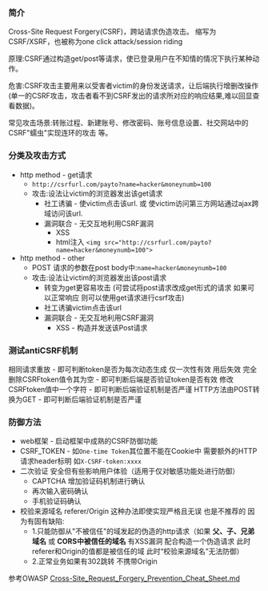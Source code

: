 ### 简介

Cross-Site Request Forgery(CSRF)，跨站请求伪造攻击。
缩写为 CSRF/XSRF，也被称为one click attack/session riding

原理:CSRF通过构造get/post等请求，使已登录用户在不知情的情况下执行某种动作。

危害:CSRF攻击主要用来以受害者victim的身份发送请求，让后端执行增删改操作(单一的CSRF攻击，攻击者看不到CSRF发出的请求所对应的响应结果,难以回显查看数据)。

常见攻击场景:转账过程、新建账号、修改密码、账号信息设置、社交网站中的CSRF"蠕虫"实现连环的攻击 等。

### 分类及攻击方式

* http method - get请求
  * `http://csrfurl.com/payto?name=hacker&moneynumb=100`
  * 攻击:设法让victim的浏览器发出该get请求
     * 社工诱骗 - 使victim点击该url. 或 使victim访问第三方网站通过ajax跨域访问该url.
     * 漏洞联合 - 无交互地利用CSRF漏洞
       * XSS
       * html注入 `<img src="http://csrfurl.com/payto?name=hacker&moneynumb=100">`
* http method - other
  * POST 请求的参数在post body中:`name=hacker&moneynumb=100`
  * 攻击:设法让victim的浏览器发出该post请求
    * 转变为get更容易攻击 (可尝试将post请求改成get形式的请求 如果可以正常响应 则可以使用get请求进行csrf攻击)
    * 社工诱骗victim点击该url
    * 漏洞联合 - 无交互地利用CSRF漏洞
      * XSS - 构造并发送该Post请求

### 测试antiCSRF机制

相同请求重放 - 即可判断token是否为每次动态生成 仅一次性有效 用后失效
完全删除CSRFtoken值令其为空 - 即可判断后端是否验证token是否有效
修改CSRFtoken值中一个字符 - 即可判断后端验证机制是否严谨
HTTP方法由POST转换为GET - 即可判断后端验证机制是否严谨

### 防御方法

* web框架 - 启动框架中成熟的CSRF防御功能
* CSRF_TOKEN - 如`One-time Token`其位置不能在Cookie中 需要额外的HTTP请求header标明 如`X-CSRF-token:xxxx`
* 二次验证 安全但有些影响用户体验（适用于仅对敏感功能处进行防御）
  * CAPTCHA 增加验证码机制进行确认
  * 再次输入密码确认
  * 手机验证码确认
* 校验来源域名 referer/Origin 这种办法即使实现严格且无误 也是不推荐的 因为有固有缺陷:
  * 1.只能防御从"不被信任"的域发起的伪造的http请求（如果 **父、子、兄弟域名** 或 **CORS中被信任的域名** 有XSS漏洞 配合构造一个伪造请求 此时referer和Origin的值都是被信任的域 此时“校验来源域名”无法防御）
  * 2.正常业务如果有302跳转 不携带Origin

参考OWASP [Cross-Site_Request_Forgery_Prevention_Cheat_Sheet.md](https://github.com/OWASP/CheatSheetSeries/blob/master/cheatsheets/Cross-Site_Request_Forgery_Prevention_Cheat_Sheet.md)
